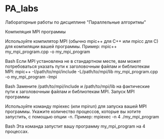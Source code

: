 # PA_labs
Лабораторные работы по дисциплине "Параллельные алгоритмы"

Компиляция MPI программы

Используйте компилятор MPI (обычно mpic++ для C++ или mpicc для C) для компиляции вашей программы.
Пример:
mpic++ my_mpi_program.cpp -o my_mpi_program

Bash
Если MPI установлена не в стандартном месте, вам может потребоваться указать пути к заголовочным файлам и библиотекам MPI:
mpic++ -I/path/to/mpi/include -L/path/to/mpi/lib my_mpi_program.cpp -o my_mpi_program -lmpi

Bash
Замените /path/to/mpi/include и /path/to/mpi/lib на фактические пути к заголовочным файлам и библиотекам MPI.
Запуск MPI программы

Используйте команду mpiexec (или mpirun) для запуска вашей MPI программы. Укажите количество процессов, которые вы хотите запустить, с помощью опции -n.
Пример:
mpiexec -n 4 ./my_mpi_program

Bash
Эта команда запустит вашу программу my_mpi_program на 4 процессах.
